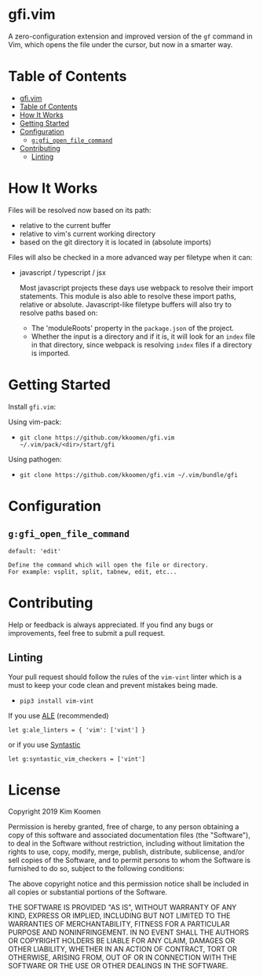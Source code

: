 # gfi.vim

A zero-configuration extension and improved version of the `gf` command in Vim,
which opens the file under the cursor, but now in a smarter way.

# Table of Contents
- [gfi.vim](#gfivim)
- [Table of Contents](#table-of-contents)
- [How It Works](#how-it-works)
- [Getting Started](#getting-started)
- [Configuration](#configuration)
  * [`g:gfi_open_file_command`](#ggfi_open_file_command)
- [Contributing](#contributing)
  * [Linting](#linting)

# How It Works

Files will be resolved now based on its path:<br />
- relative to the current buffer
- relative to vim's current working directory
- based on the git directory it is located in (absolute imports)

Files will also be checked in a more advanced way per filetype when it can:

- javascript / typescript / jsx

    Most javascript projects these days use webpack to resolve their
    import statements. This module is also able to resolve these import paths,
    relative or absolute. Javascript-like filetype buffers will also try to
    resolve paths based on:

    - The 'moduleRoots' property in the `package.json` of the project.
    - Whether the input is a directory and if it is, it will look for an `index`
      file in that directory, since webpack is resolving `index` files if a
      directory is imported.

# Getting Started

Install `gfi.vim`:

Using vim-pack:

- `git clone https://github.com/kkoomen/gfi.vim ~/.vim/pack/<dir>/start/gfi`

Using pathogen:

- `git clone https://github.com/kkoomen/gfi.vim ~/.vim/bundle/gfi`

# Configuration

## `g:gfi_open_file_command`

    default: 'edit'

    Define the command which will open the file or directory.
    For example: vsplit, split, tabnew, edit, etc...

# Contributing

Help or feedback is always appreciated. If you find any bugs or improvements,
feel free to submit a pull request.

## Linting

Your pull request should follow the rules of the `vim-vint` linter which is a
must to keep your code clean and prevent mistakes being made.

- `pip3 install vim-vint`

If you use [ALE](https://github.com/w0rp/ale) (recommended)

```
let g:ale_linters = { 'vim': ['vint'] }
```

or if you use [Syntastic](https://github.com/vim-syntastic/syntastic)
```
let g:syntastic_vim_checkers = ['vint']
```

# License

Copyright 2019 Kim Koomen

Permission is hereby granted, free of charge, to any person obtaining a copy of
this software and associated documentation files (the "Software"), to deal in
the Software without restriction, including without limitation the rights to
use, copy, modify, merge, publish, distribute, sublicense, and/or sell copies of
the Software, and to permit persons to whom the Software is furnished to do so,
subject to the following conditions:

The above copyright notice and this permission notice shall be included in all
copies or substantial portions of the Software.

THE SOFTWARE IS PROVIDED "AS IS", WITHOUT WARRANTY OF ANY KIND, EXPRESS OR
IMPLIED, INCLUDING BUT NOT LIMITED TO THE WARRANTIES OF MERCHANTABILITY, FITNESS
FOR A PARTICULAR PURPOSE AND NONINFRINGEMENT. IN NO EVENT SHALL THE AUTHORS OR
COPYRIGHT HOLDERS BE LIABLE FOR ANY CLAIM, DAMAGES OR OTHER LIABILITY, WHETHER
IN AN ACTION OF CONTRACT, TORT OR OTHERWISE, ARISING FROM, OUT OF OR IN
CONNECTION WITH THE SOFTWARE OR THE USE OR OTHER DEALINGS IN THE SOFTWARE.
